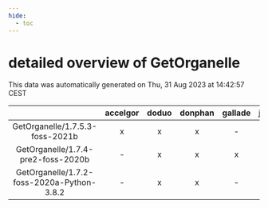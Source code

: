 ```yaml
---
hide:
  - toc
---
```


detailed overview of GetOrganelle
=================================


This data was automatically generated on Thu, 31 Aug 2023 at 14:42:57 CEST  

| |accelgor|doduo|donphan|gallade|joltik|skitty|swalot|victini|
| :---: | :---: | :---: | :---: | :---: | :---: | :---: | :---: | :---: |
|GetOrganelle/1.7.5.3-foss-2021b|x|x|x|-|x|x|x|x|
|GetOrganelle/1.7.4-pre2-foss-2020b|-|x|x|x|x|x|x|x|
|GetOrganelle/1.7.2-foss-2020a-Python-3.8.2|-|x|x|-|x|x|x|x|
